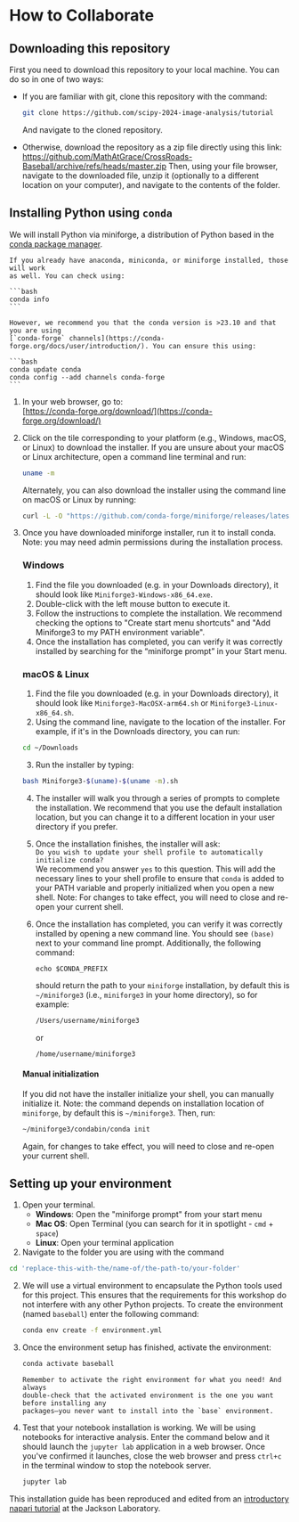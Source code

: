 # How to Collaborate

## Downloading this repository

First you need to download this repository to your local machine.
You can do so in one of two ways:

- If you are familiar with git, clone this repository with the command:
  ```sh
  git clone https://github.com/scipy-2024-image-analysis/tutorial
  ```
  And navigate to the cloned repository.

- Otherwise, download the repository as a zip file directly using this link:
  https://github.com/MathAtGrace/CrossRoads-Baseball/archive/refs/heads/master.zip
  Then, using your file browser, navigate to the downloaded file, unzip it
  (optionally to a different location on your computer), and navigate to the
  contents of the folder.

## Installing Python using `conda`

We will install Python via miniforge, a distribution of
Python based in the [conda package manager](https://docs.conda.io/en/latest/).

````{important}
If you already have anaconda, miniconda, or miniforge installed, those will work
as well. You can check using:

```bash
conda info
```

However, we recommend you that the conda version is >23.10 and that you are using 
[`conda-forge` channels](https://conda-forge.org/docs/user/introduction/). You can ensure this using:

```bash
conda update conda
conda config --add channels conda-forge
```

````

1. In your web browser,  go to:  
[https://conda-forge.org/download/](https://conda-forge.org/download/)
2. Click on the tile corresponding to your platform (e.g., Windows, macOS, or Linux) to download the installer. If you are unsure about your macOS or Linux architecture, open a command line terminal and run:

   ```bash
   uname -m
   ```

   Alternately, you can also download the installer using the command line on macOS or Linux by running:

   ```bash
   curl -L -O "https://github.com/conda-forge/miniforge/releases/latest/download/Miniforge3-$(uname)-$(uname -m).sh"
   ```

3. Once you have downloaded miniforge installer, run it to install conda. Note: you may need 
   admin permissions during the installation process.
   
   ### Windows

   1. Find the file you downloaded (e.g. in your Downloads directory), it should look like `Miniforge3-Windows-x86_64.exe`. 
   2. Double-click with the left mouse button to execute it. 
   3. Follow the instructions to complete the installation. We recommend checking the options to "Create start menu shortcuts" and "Add Miniforge3 to my PATH environment variable".
   4. Once the installation has completed, you can verify it was correctly installed by searching for the “miniforge prompt” in your Start menu.

   ### macOS & Linux

   1. Find the file you downloaded (e.g. in your Downloads directory), it should look like `Miniforge3-MacOSX-arm64.sh` or `Miniforge3-Linux-x86_64.sh`.
   2. Using the command line, navigate to the location of the installer. For example, if it's in the Downloads directory, you can run:

   ```bash
   cd ~/Downloads
   ```

   3. Run the installer by typing:

   ```bash
   bash Miniforge3-$(uname)-$(uname -m).sh
   ```

   4. The installer will walk you through a series of prompts to complete the installation. We recommend that you use the default installation location, but you can change it to a different location in your user directory if you prefer. 

   5. Once the installation finishes, the installer will ask:  
   `Do you wish to update your shell profile to automatically initialize conda?`  
   We recommend you answer `yes` to this question. This will add the necessary lines to your shell profile to ensure that `conda` is added to your PATH variable and properly initialized when you open a new shell. Note: For changes to take effect, you will need to close and re-open your current shell.

   6. Once the installation has completed, you can verify it was correctly installed by opening a new command line. You should see `(base)` next to your command line prompt. Additionally, the following command:

      ```
      echo $CONDA_PREFIX
      ```

      should return the path to your `miniforge` installation, by default this is `~/miniforge3` (i.e., `miniforge3` in your home directory), so for example:


      ```bash
      /Users/username/miniforge3
      ```

      or

      ```bash
      /home/username/miniforge3
      ```

   #### Manual initialization

   If you did not have the installer initialize your shell, you can manually initialize it. Note: the command depends on installation location of `miniforge`, by default this is `~/miniforge3`. Then, run:

   ```bash
   ~/miniforge3/condabin/conda init
   ```

   Again, for changes to take effect, you will need to close and re-open your current shell.

## Setting up your environment

1. Open your terminal.
   - **Windows**: Open the "miniforge prompt" from your start menu
   - **Mac OS**: Open Terminal (you can search for it in spotlight - `cmd` +
     `space`)
   - **Linux**: Open your terminal application
2. Navigate to the folder you are using with the command
```bash
cd 'replace-this-with-the/name-of/the-path-to/your-folder'
```
2. We will use a virtual environment to encapsulate the Python tools used for this project.
   This ensures that the requirements for this workshop do not interfere with
   any other Python projects. To create the environment (named
   `baseball`) enter the following command:

    ```bash
    conda env create -f environment.yml
    ```

3. Once the environment setup has finished, activate the environment:

    ```bash
    conda activate baseball
    ```

   ```{important}
   Remember to activate the right environment for what you need! And always 
   double-check that the activated environment is the one you want before installing any 
   packages—you never want to install into the `base` environment.
   ```

4. Test that your notebook installation is working. We will be using notebooks
   for interactive analysis. Enter the command below and it should launch the
   `jupyter lab` application in a web browser. Once you've confirmed it
   launches, close the web browser and press `ctrl+c` in the terminal window to
   stop the notebook server.

    ```bash
    jupyter lab
    ```

This installation guide has been reproduced and edited from an [introductory napari tutorial](https://github.com/TheJacksonLaboratory/intro-napari-workshop) at the Jackson Laboratory.